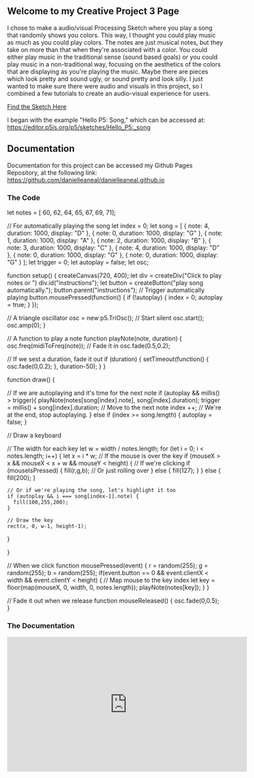 ## Welcome to my Creative Project 3 Page

I chose to make a audio/visual Processing Sketch where you play a song that randomly shows you colors. 
This way, I thought you could play music as much as you could play colors. The notes are just musical
notes, but they take on more than that when they're associated with a color. You could either play 
music in the traditional sense (sound based goals) or you could play music in a non-traditional way, 
focusing on the aesthetics of the colors that are displaying as you're playing the music. Maybe there 
are pieces which look pretty and sound ugly, or sound pretty and look silly. I just wanted to make sure
there were audio and visuals in this project, so I combined a few tutorials to create an audio-visual
experience for users. 

[Find the Sketch Here](https://danielleaneal.github.io/Creative_Project_3/CP3/index.html)

I began with the example "Hello P5: Song," which can be accessed at:
https://editor.p5js.org/p5/sketches/Hello_P5:_song

## Documentation

Documentation for this project can be accessed my Github Pages Repository, at the following link:
https://github.com/danielleaneal/danielleaneal.github.io


### The Code


let notes = [ 60, 62, 64, 65, 67, 69, 71];

// For automatically playing the song
let index = 0;
let song = [
  { note: 4, duration: 1000, display: "D" },
  { note: 0, duration: 1000, display: "G" },
  { note: 1, duration: 1000, display: "A" },
  { note: 2, duration: 1000, display: "B" },
  { note: 3, duration: 1000, display: "C" },
  { note: 4, duration: 1000, display: "D" },
  { note: 0, duration: 1000, display: "G" },
  { note: 0, duration: 1000, display: "G" }
];
let trigger = 0;
let autoplay = false;
let osc;

function setup() {
  createCanvas(720, 400);
  let div = createDiv("Click to play notes or ")
  div.id("instructions");
  let button = createButton("play song automatically.");
  button.parent("instructions");
  // Trigger automatically playing
  button.mousePressed(function() {
    if (!autoplay) {
      index = 0;
      autoplay = true;
    }
  });

  // A triangle oscillator
  osc = new p5.TriOsc();
  // Start silent
  osc.start();
  osc.amp(0);
}

// A function to play a note
function playNote(note, duration) {
  osc.freq(midiToFreq(note));
  // Fade it in
  osc.fade(0.5,0.2);

  // If we sest a duration, fade it out
  if (duration) {
    setTimeout(function() {
      osc.fade(0,0.2);
    }, duration-50);
  }
}

function draw() {

  // If we are autoplaying and it's time for the next note
  if (autoplay && millis() > trigger){
    playNote(notes[song[index].note], song[index].duration);
    trigger = millis() + song[index].duration;
    // Move to the next note
    index ++;
  // We're at the end, stop autoplaying.
  } else if (index >= song.length) {
    autoplay = false;
  }


  // Draw a keyboard

  // The width for each key
  let w = width / notes.length;
  for (let i = 0; i < notes.length; i++) {
    let x = i * w;
    // If the mouse is over the key
    if (mouseX > x && mouseX < x + w && mouseY < height) {
      // If we're clicking
      if (mouseIsPressed) {
        fill(r,g,b);
      // Or just rolling over
      } else {
        fill(127);
      }
    } else {
      fill(200);
    }

    // Or if we're playing the song, let's highlight it too
    if (autoplay && i === song[index-1].note) {
      fill(100,255,200);
    }

    // Draw the key
    rect(x, 0, w-1, height-1);
  }

}

// When we click
function mousePressed(event) {
    r = random(255);
    g = random(255);
    b = random(255);
  if(event.button == 0 && event.clientX < width && event.clientY < height) {
    // Map mouse to the key index
    let key = floor(map(mouseX, 0, width, 0, notes.length));
    playNote(notes[key]);
  }
}

// Fade it out when we release
function mouseReleased() {
  osc.fade(0,0.5);
}

### The Documentation

<iframe width="560" height="315" src="https://www.youtube.com/embed/8Rol6LgS0m0" title="YouTube video player" frameborder="0" allow="accelerometer; autoplay; clipboard-write; encrypted-media; gyroscope; picture-in-picture" allowfullscreen></iframe>

